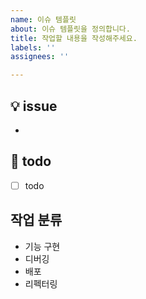 ```yaml
---
name: 이슈 템플릿
about: 이슈 템플릿을 정의합니다.
title: 작업할 내용을 작성해주세요.
labels: ''
assignees: ''

---
```


## 💡 issue
- 

## 📝 todo
- [ ] todo

## 작업 분류
- 기능 구현
- 디버깅
- 배포
- 리펙터링
